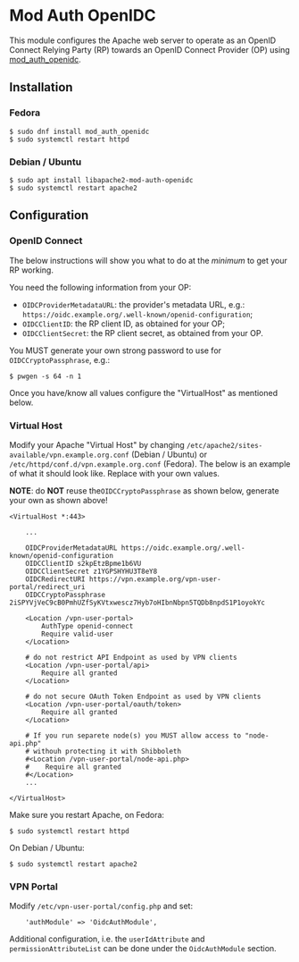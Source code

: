 # Mod Auth OpenIDC

This module configures the Apache web server to operate as an OpenID Connect 
Relying Party (RP) towards an OpenID Connect Provider (OP) using 
[mod_auth_openidc](https://github.com/zmartzone/mod_auth_openidc).

## Installation

### Fedora

```
$ sudo dnf install mod_auth_openidc
$ sudo systemctl restart httpd
```

### Debian / Ubuntu

```
$ sudo apt install libapache2-mod-auth-openidc
$ sudo systemctl restart apache2
```

## Configuration

### OpenID Connect

The below instructions will show you what to do at the _minimum_ to get your
RP working.

You need the following information from your OP:

* `OIDCProviderMetadataURL`: the provider's metadata URL, e.g.: 
  `https://oidc.example.org/.well-known/openid-configuration`;
* `OIDCClientID`: the RP client ID, as obtained for your OP;
* `OIDCClientSecret`: the RP client secret, as obtained from your OP.

You MUST generate your own strong password to use for `OIDCCryptoPassphrase`,
e.g.:

```
$ pwgen -s 64 -n 1
```

Once you have/know all values configure the "VirtualHost" as mentioned below.

### Virtual Host

Modify your Apache "Virtual Host" by changing 
`/etc/apache2/sites-available/vpn.example.org.conf` (Debian / Ubuntu) or 
`/etc/httpd/conf.d/vpn.example.org.conf` (Fedora). The below is an example of
what it should look like. Replace with your own values. 

**NOTE**: do **NOT** reuse the`OIDCCryptoPassphrase` as shown below, generate 
your own as shown above!

```
<VirtualHost *:443>

    ...

    OIDCProviderMetadataURL https://oidc.example.org/.well-known/openid-configuration
    OIDCClientID s2kpEtzBpme1b6VU
    OIDCClientSecret z1YGPSHYHU3T8eY8
    OIDCRedirectURI https://vpn.example.org/vpn-user-portal/redirect_uri
    OIDCCryptoPassphrase 2iSPYVjVeC9cB0PmhUZfSyKVtxwescz7Hyb7oHIbnNbpn5TQDb8npdS1P1oyokYc

    <Location /vpn-user-portal>
        AuthType openid-connect
        Require valid-user
    </Location>

    # do not restrict API Endpoint as used by VPN clients
    <Location /vpn-user-portal/api>
        Require all granted
    </Location>

    # do not secure OAuth Token Endpoint as used by VPN clients
    <Location /vpn-user-portal/oauth/token>
        Require all granted
    </Location> 

    # If you run separete node(s) you MUST allow access to "node-api.php" 
    # withouh protecting it with Shibboleth
    #<Location /vpn-user-portal/node-api.php>
    #    Require all granted
    #</Location>
    ...

</VirtualHost>
```

Make sure you restart Apache, on Fedora:

```
$ sudo systemctl restart httpd
```

On Debian / Ubuntu:

```
$ sudo systemctl restart apache2
```
    
### VPN Portal

Modify `/etc/vpn-user-portal/config.php` and set:

```
    'authModule' => 'OidcAuthModule',
```

Additional configuration, i.e. the `userIdAttribute` and 
`permissionAttributeList` can be done under the `OidcAuthModule` section.
